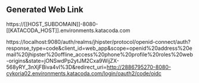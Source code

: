 ## Generated Web Link

https://[[HOST_SUBDOMAIN]]-8080-[[KATACODA_HOST]].environments.katacoda.com


https://localhost:9080/auth/realms/jhipster/protocol/openid-connect/auth?response_type=code&client_id=web_app&scope=openid%20address%20email%20jhipster%20offline_access%20phone%20profile%20roles%20web-origins&state=jONSwdPp2ytJM2Cxa9WijZX-568yRY_3nXjFBiva4vI%3D&redirect_uri=http://2886795270-8080-cykoria02.environments.katacoda.com/login/oauth2/code/oidc